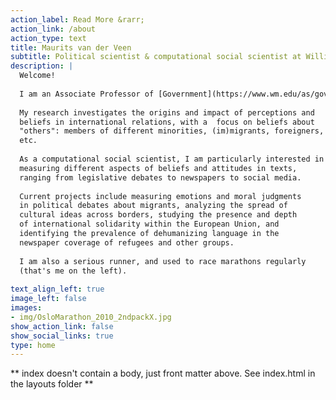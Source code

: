 ```yaml
---
action_label: Read More &rarr;
action_link: /about
action_type: text
title: Maurits van der Veen
subtitle: Political scientist & computational social scientist at William & Mary
description: |
  Welcome! 
  
  I am an Associate Professor of [Government](https://www.wm.edu/as/government/index.php) at [William & Mary](https://www.wm.edu/) in Williamsburg, VA. Prior to coming to William & Mary in 2010, I taught at the [University of Georgia](https://spia.uga.edu/departments-centers/department-of-international-affairs/) and the [University of Pennsylvania](https://www.polisci.upenn.edu/). 
  
  My research investigates the origins and impact of perceptions and 
  beliefs in international relations, with a  focus on beliefs about 
  "others": members of different minorities, (im)migrants, foreigners, 
  etc. 
  
  As a computational social scientist, I am particularly interested in 
  measuring different aspects of beliefs and attitudes in texts, 
  ranging from legislative debates to newspapers to social media. 
  
  Current projects include measuring emotions and moral judgments 
  in political debates about migrants, analyzing the spread of 
  cultural ideas across borders, studying the presence and depth 
  of international solidarity within the European Union, and
  identifying the prevalence of dehumanizing language in the 
  newspaper coverage of refugees and other groups.
  
  I am also a serious runner, and used to race marathons regularly 
  (that's me on the left).
  
text_align_left: true
image_left: false
images:
- img/OsloMarathon_2010_2ndpackX.jpg
show_action_link: false
show_social_links: true
type: home
---
```


** index doesn't contain a body, just front matter above.
See index.html in the layouts folder **
